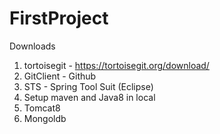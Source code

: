 # FirstProject

Downloads
1. tortoisegit - https://tortoisegit.org/download/
2. GitClient - Github
3. STS - Spring Tool Suit (Eclipse)
4. Setup maven and Java8 in local
5. Tomcat8
6. Mongoldb
